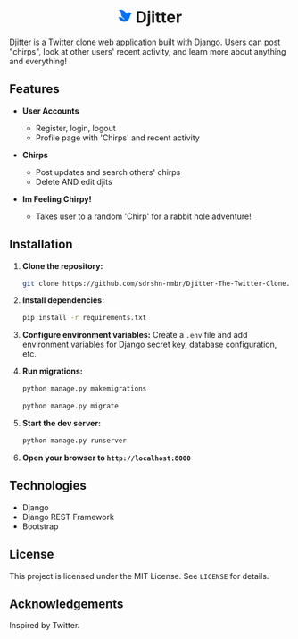 <h1 style="text-align:center">
  <img src="https://github.com/sdrshn-nmbr/Djitter-The-Twitter-Clone/blob/main/static/images/logo.png" alt="Djitter Logo" style="width:5%;">
  Djitter
</h1>

Djitter is a Twitter clone web application built with Django. Users can post "chirps", look at other users' recent activity, and learn more about anything and everything!

## Features

- **User Accounts**
  - Register, login, logout
  - Profile page with 'Chirps' and recent activity

- **Chirps**
  - Post updates and search others' chirps
  - Delete AND edit djits

- **Im Feeling Chirpy!**
  - Takes user to a random 'Chirp' for a rabbit hole adventure!

## Installation

1. **Clone the repository:**
   ```bash
   git clone https://github.com/sdrshn-nmbr/Djitter-The-Twitter-Clone.git
   ```

2. **Install dependencies:**
   ```bash
   pip install -r requirements.txt
   ```

3. **Configure environment variables:**
   Create a `.env` file and add environment variables for Django secret key, database configuration, etc.

5. **Run migrations:**
   ```bash
   python manage.py makemigrations
   ```
   ```bash
   python manage.py migrate
   ```

6. **Start the dev server:**
   ```bash
   python manage.py runserver
   ```

7. **Open your browser to `http://localhost:8000`**

## Technologies

- Django
- Django REST Framework
- Bootstrap

## License

This project is licensed under the MIT License. See `LICENSE` for details.

## Acknowledgements

Inspired by Twitter.
